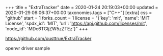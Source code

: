 +++
title = "ExtraTracker"
date = 2020-01-24 20:19:03+00:00
updated = 2020-01-29 06:06:37+00:00
taxonomies.tags = ["C++"]
[extra]
css = "github"
start = 1
forks_count = 1
license = "{'key': 'mit', 'name': 'MIT License', 'spdx_id': 'MIT', 'url': 'https://api.github.com/licenses/mit', 'node_id': 'MDc6TGljZW5zZTEz'}"
+++

<https://github.com/ousttrue/ExtraTracker>

openvr driver sample


